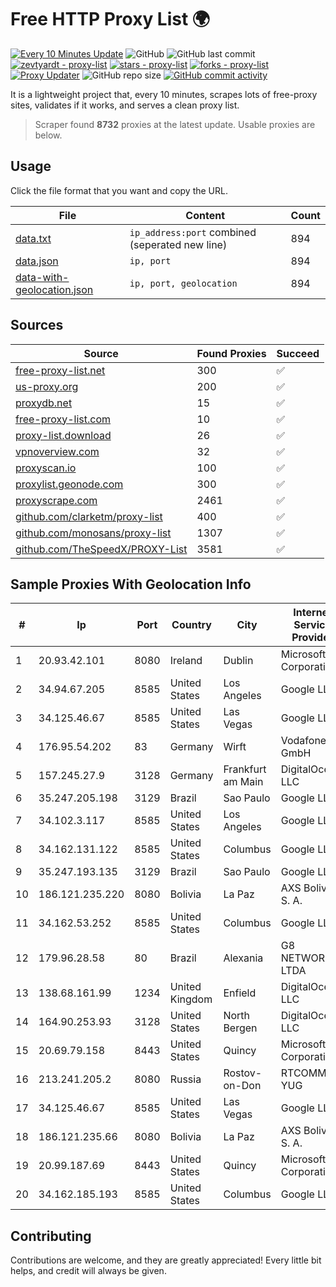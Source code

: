 
# Free HTTP Proxy List 🌍

[![Every 10 Minutes Update](https://github.com/mertguvencli/http-proxy-list/actions/workflows/main.yml/badge.svg?branch=main)](https://github.com/mertguvencli/http-proxy-list/actions/workflows/main.yml)
![GitHub](https://img.shields.io/github/license/mertguvencli/http-proxy-list)
![GitHub last commit](https://img.shields.io/github/last-commit/mertguvencli/http-proxy-list)
[![zevtyardt - proxy-list](https://img.shields.io/static/v1?label=zevtyardt&message=proxy-list&color=blue&logo=github)](https://github.com/zevtyardt/proxy-list "Go to GitHub repo")
[![stars - proxy-list](https://img.shields.io/github/stars/zevtyardt/proxy-list?style=social)](https://github.com/zevtyardt/proxy-list)
[![forks - proxy-list](https://img.shields.io/github/forks/zevtyardt/proxy-list?style=social)](https://github.com/zevtyardt/proxy-list)
[![Proxy Updater](https://github.com/zevtyardt/proxy-list/workflows/Proxy%20Updater/badge.svg)](https://github.com/zevtyardt/proxy-list/actions?query=workflow:"Proxy+Updater")
![GitHub repo size](https://img.shields.io/github/repo-size/zevtyardt/proxy-list)
[![GitHub commit activity](https://img.shields.io/github/commit-activity/m/zevtyardt/proxy-list?logo=commits)](https://github.com/zevtyardt/proxy-list/commits/main)

It is a lightweight project that, every 10 minutes, scrapes lots of free-proxy sites, validates if it works, and serves a clean proxy list.

> Scraper found **8732** proxies at the latest update. Usable proxies are below.

## Usage

Click the file format that you want and copy the URL.

|File|Content|Count|
|----|-------|-----|
|[data.txt](https://raw.githubusercontent.com/mertguvencli/http-proxy-list/main/proxy-list/data.txt)|`ip_address:port` combined (seperated new line)|894|
|[data.json](https://raw.githubusercontent.com/mertguvencli/http-proxy-list/main/proxy-list/data.json)|`ip, port`|894|
|[data-with-geolocation.json](https://raw.githubusercontent.com/mertguvencli/http-proxy-list/main/proxy-list/data-with-geolocation.json)|`ip, port, geolocation`|894|

## Sources

|Source|Found Proxies|Succeed|
|------|-------------|-------|
|[free-proxy-list.net](https://free-proxy-list.net)|300|✅|
|[us-proxy.org](https://www.us-proxy.org)|200|✅|
|[proxydb.net](http://proxydb.net)|15|✅|
|[free-proxy-list.com](https://free-proxy-list.com/?page=&port=&type%5B%5D=http&type%5B%5D=https&up_time=0&search=Search)|10|✅|
|[proxy-list.download](https://www.proxy-list.download/HTTP)|26|✅|
|[vpnoverview.com](https://vpnoverview.com/privacy/anonymous-browsing/free-proxy-servers)|32|✅|
|[proxyscan.io](https://www.proxyscan.io)|100|✅|
|[proxylist.geonode.com](https://proxylist.geonode.com/api/proxy-list?limit=300&page=1&sort_by=lastChecked&sort_type=desc&protocols=http,https)|300|✅|
|[proxyscrape.com](https://api.proxyscrape.com/v2/?request=displayproxies&protocol=http&timeout=10000&country=all&ssl=all&anonymity=all)|2461|✅|
|[github.com/clarketm/proxy-list](https://raw.githubusercontent.com/clarketm/proxy-list/master/proxy-list-raw.txt)|400|✅|
|[github.com/monosans/proxy-list](https://raw.githubusercontent.com/monosans/proxy-list/main/proxies/http.txt)|1307|✅|
|[github.com/TheSpeedX/PROXY-List](https://raw.githubusercontent.com/TheSpeedX/PROXY-List/master/http.txt)|3581|✅|


## Sample Proxies With Geolocation Info

|#|Ip|Port|Country|City|Internet Service Provider|
|-|--|----|-------|----|-------------------------|
|1|20.93.42.101|8080|Ireland|Dublin|Microsoft Corporation|
|2|34.94.67.205|8585|United States|Los Angeles|Google LLC|
|3|34.125.46.67|8585|United States|Las Vegas|Google LLC|
|4|176.95.54.202|83|Germany|Wirft|Vodafone GmbH|
|5|157.245.27.9|3128|Germany|Frankfurt am Main|DigitalOcean, LLC|
|6|35.247.205.198|3129|Brazil|Sao Paulo|Google LLC|
|7|34.102.3.117|8585|United States|Los Angeles|Google LLC|
|8|34.162.131.122|8585|United States|Columbus|Google LLC|
|9|35.247.193.135|3129|Brazil|Sao Paulo|Google LLC|
|10|186.121.235.220|8080|Bolivia|La Paz|AXS Bolivia S. A.|
|11|34.162.53.252|8585|United States|Columbus|Google LLC|
|12|179.96.28.58|80|Brazil|Alexania|G8 NETWORKS LTDA|
|13|138.68.161.99|1234|United Kingdom|Enfield|DigitalOcean, LLC|
|14|164.90.253.93|3128|United States|North Bergen|DigitalOcean, LLC|
|15|20.69.79.158|8443|United States|Quincy|Microsoft Corporation|
|16|213.241.205.2|8080|Russia|Rostov-on-Don|RTCOMM-YUG|
|17|34.125.46.67|8585|United States|Las Vegas|Google LLC|
|18|186.121.235.66|8080|Bolivia|La Paz|AXS Bolivia S. A.|
|19|20.99.187.69|8443|United States|Quincy|Microsoft Corporation|
|20|34.162.185.193|8585|United States|Columbus|Google LLC|



## Contributing

Contributions are welcome, and they are greatly appreciated! Every
little bit helps, and credit will always be given.

